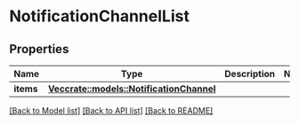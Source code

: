 # NotificationChannelList

## Properties

Name | Type | Description | Notes
------------ | ------------- | ------------- | -------------
**items** | [**Vec<crate::models::NotificationChannel>**](NotificationChannel.md) |  | 

[[Back to Model list]](../README.md#documentation-for-models) [[Back to API list]](../README.md#documentation-for-api-endpoints) [[Back to README]](../README.md)


